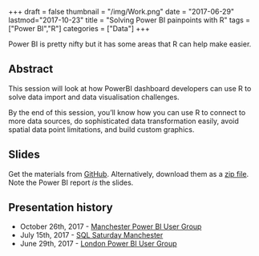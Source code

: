 +++
draft = false
thumbnail = "/img/Work.png"
date = "2017-06-29"
lastmod="2017-10-23"
title = "Solving Power BI painpoints with R"
tags = ["Power BI","R"]
categories = ["Data"]
+++

Power BI is pretty nifty but it has some areas that R can help make easier.

## Abstract
This session will look at how PowerBI dashboard developers can use R to solve data import and data visualisation challenges.

By the end of this session, you’ll know how you can use R to connect to more data sources, do sophisticated data transformation easily, avoid spatial data point limitations, and build custom graphics.

## Slides
Get the materials from [GitHub](https://github.com/lockedata/pres-powerbi). Alternatively, download them as a [zip file](https://github.com/lockedata/pres-powerbi/archive/v1.0.zip). Note the Power BI report *is* the slides. 


## Presentation history
- October 26th, 2017 - [Manchester Power BI User Group](https://www.meetup.com/Power-BI-Manchester-Meetup/events/237898305/)
- July 15th, 2017 - [SQL Saturday Manchester](http://www.sqlsaturday.com/645/Sessions/Schedule.aspx)
- June 29th, 2017 - [London Power BI User Group](https://www.meetup.com/London-PUG/events/240429890//)
